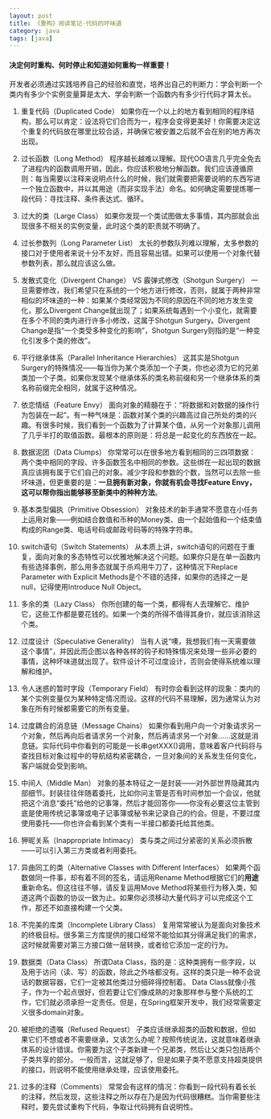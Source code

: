 ```yaml
---
layout: post
title: 《重构》阅读笔记-代码的坏味道
category: java
tags: [java]
---
```


#### 决定何时重构、何时停止和知道如何重构一样重要！

开发者必须通过实践培养自己的经验和直觉，培养出自己的判断力：学会判断一个类内有多少个实例变量算是太大、学会判断一个函数内有多少行代码才算太长。

1.  重复代码（Duplicated Code）
    如果你在一个以上的地方看到相同的程序结构，那么可以肯定：设法将它们合而为一，程序会变得更美好！你需要决定这个重复的代码放在哪里比较合适，并确保它被安置之后就不会在别的地方再次出现。

2.  过长函数（Long Method）
    程序越长越难以理解。现代OO语言几乎完全免去了进程内的函数调用开销，因此，你应该积极地分解函数。我们应该遵循原则：每当需要以注释来说明点什么的时候，我们就需要把需要说明的东西写进一个独立函数中，并以其用途（而非实现手法）命名。如何确定需要提炼哪一段代码：寻找注释、条件表达式、循环。

3.  过大的类（Large Class）
    如果你发现一个类试图做太多事情，其内部就会出现很多不相关的实例变量，此时这个类的职责就不明确了。

4.  过长参数列（Long Parameter List）
    太长的参数队列难以理解，太多参数的接口对于使用者来说十分不友好，而且容易出错。如果可以使用一个对象代替参数列表，那么就应该这么做。

5.  发散式变化（Divergent Change） VS 霰弹式修改（Shotgun Surgery）
    一旦需要修改，我们希望只在系统的一个地方进行修改，否则，就属于两种非常相似的坏味道的一种：如果某个类经常因为不同的原因在不同的地方发生变化，那么Divergent Change就出现了；如果系统每遇到一个小变化，就需要在多个不同的类内进行许多小修改，这属于Shotgun Surgery。Divergent Change是指“一个类受多种变化的影响”，Shotgun Surgery则指的是“一种变化引发多个类的修改”。

6.  平行继承体系（Parallel Inheritance Hierarchies）
    这其实是Shotgun Surgery的特殊情况——每当你为某个类添加一个子类，你也必须为它的兄弟类加一个子类。如果你发现某个继承体系的类名称前缀和另一个继承体系的类名称前缀完全相同，就属于这种情况。

7.  依恋情结（Feature Envy）
    面向对象的精髓在于：“将数据和对数据的操作行为包装在一起”。有一种气味是：函数对某个类的兴趣高过自己所处的类的兴趣。有很多时候，我们看到一个函数为了计算某个值，从另一个对象那儿调用了几乎半打的取值函数。最根本的原则是：将总是一起变化的东西放在一起。

8.  数据泥团（Data Clumps）
    你常常可以在很多地方看到相同的三四项数据：两个类中相同的字段、许多函数签名中相同的参数。这些绑在一起出现的数据真应该拥有属于它们自己的对象。减少字段和参数的个数，当然可以去除一些坏味道，但更重要的是：**一旦拥有新对象，你就有机会寻找Feature Envy，这可以帮你指出能够移至新类中的种种方法**。

9.  基本类型偏执（Primitive Obsession）
    对象技术的新手通常不愿意在小任务上运用对象——例如结合数值和币种的Money类、由一个起始值和一个结束值构成的Range类、电话号码或邮政号码等的特殊字符串。

10.  switch语句（Switch Statements）
    从本质上讲，switch语句的问题在于重复，面向对象的多态特性可以优雅地解决这个问题。如果你只是在单一函数内有些选择事例，那么用多态就属于杀鸡用牛刀了，这种情况下Replace Parameter with Explicit Methods是个不错的选择，如果你的选择之一是null，记得使用Introduce Null Object。

11.  多余的类（Lazy Class）
    你所创建的每一个类，都得有人去理解它、维护它，这些工作都是要花钱的。如果一个类的所得不值得其身价，就应该消除这个类。

12.  过度设计（Speculative Generality）
    当有人说“噢，我想我们有一天需要做这个事情”，并因此而企图以各种各样的钩子和特殊情况来处理一些非必要的事情，这种坏味道就出现了。软件设计不可过度设计，否则会使得系统难以理解和维护。

13.  令人迷惑的暂时字段（Temporary Field）
    有时你会看到这样的现象：类内的某个实例变量仅为某种特定情况而设。这样的代码不易理解，因为通常认为对象在所有时候都需要它的所有变量。

14.  过度耦合的消息链（Message Chains）
    如果你看到用户向一个对象请求另一个对象，然后再向后者请求另一个对象，然后再请求另一个对象……这就是消息链。实际代码中你看到的可能是一长串getXXX()调用，意味着客户代码将与查找目标对象过程中的导航结构紧密耦合，一旦对象间的关系发生任何变化，客户端就会受到影响。

15.  中间人（Middle Man）
    对象的基本特征之一是封装——对外部世界隐藏其内部细节。封装往往伴随着委托，比如你问主管是否有时间参加一个会议，他就把这个消息“委托”给他的记事簿，然后才能回答你——你没有必要这位主管到底是使用传统记事簿或电子记事簿或秘书来记录自己的约会。但是，不要过度使用委托——你也许会看到某个类有一半接口都委托给其他类。

16.  狎昵关系（Inappropriate Intimacy）
    类与类之间过分紧密的关系必须拆散——可以引入第三方类或者利用委托。

17.  异曲同工的类（Alternative Classes with Different Interfaces）
    如果两个函数做同一件事，却有着不同的签名，请运用Rename Method根据它们的**用途**重新命名。但这往往不够，请反复运用Move Method将某些行为移入类，知道这两个函数的协议一致为止。如果你必须移动大量代码才可以完成这个工作，那还不如直接构建一个父类。

18.  不完美的库类（Incomplete Library Class）
    复用常常被认为是面向对象技术的终极目标。很多第三方库提供的接口经常不能恰如其分得满足我们的需求，这时候就需要对第三方接口做一层转换，或者给它添加一定的行为。

19.  数据类（Data Class）
    所谓Data Class，指的是：这种类拥有一些字段，以及用于访问（读、写）的函数，除此之外啥都没有。这样的类只是一种不会说话的数据容器，它们一定被其他类过分细碎得控制着。
    Data Class就像小孩子，作为一个起点很好，但若要让它们像成熟的对象那样参与整个系统的工作，它们就必须承担一定责任。但是，在Spring框架开发中，我们经常需要定义很多domain对象。

20.  被拒绝的遗嘱（Refused Request）
    子类应该继承超类的函数和数据，但如果它们不想或者不需要继承，又该怎么办呢？按照传统说法，这就意味着继承体系的设计错误。你需要为这个子类新建一个兄弟类，然后让父类只包括两个子类共享的部分。
    一般而言，这就足够了，但是如果子类不愿意支持超类提供的接口，则说明不能使用继承处理，应该使用委托。

21.  过多的注释（Comments）
    常常会有这样的情况：你看到一段代码有着长长的注释，然后发现，这些注释之所以存在乃是因为代码很糟糕。当你需要些注释时，要先尝试重构下代码，争取让代码拥有自说明性。
